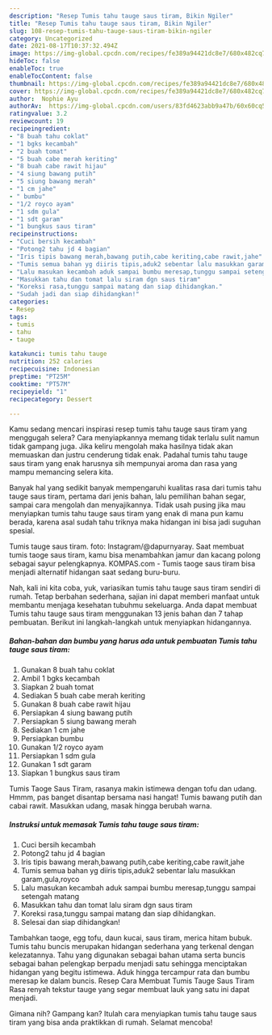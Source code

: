```yaml
---
description: "Resep Tumis tahu tauge saus tiram, Bikin Ngiler"
title: "Resep Tumis tahu tauge saus tiram, Bikin Ngiler"
slug: 108-resep-tumis-tahu-tauge-saus-tiram-bikin-ngiler
category: Uncategorized
date: 2021-08-17T10:37:32.494Z
image: https://img-global.cpcdn.com/recipes/fe389a94421dc8e7/680x482cq70/tumis-tahu-tauge-saus-tiram-foto-resep-utama.jpg
hideToc: false
enableToc: true
enableTocContent: false
thumbnail: https://img-global.cpcdn.com/recipes/fe389a94421dc8e7/680x482cq70/tumis-tahu-tauge-saus-tiram-foto-resep-utama.jpg
cover: https://img-global.cpcdn.com/recipes/fe389a94421dc8e7/680x482cq70/tumis-tahu-tauge-saus-tiram-foto-resep-utama.jpg
author:  Nophie Ayu
authorAv:  https://img-global.cpcdn.com/users/83fd4623abb9a47b/60x60cq50/avatar.jpg
ratingvalue: 3.2
reviewcount: 19
recipeingredient:
- "8 buah tahu coklat"
- "1 bgks kecambah"
- "2 buah tomat"
- "5 buah cabe merah keriting"
- "8 buah cabe rawit hijau"
- "4 siung bawang putih"
- "5 siung bawang merah"
- "1 cm jahe"
- " bumbu"
- "1/2 royco ayam"
- "1 sdm gula"
- "1 sdt garam"
- "1 bungkus saus tiram"
recipeinstructions:
- "Cuci bersih kecambah"
- "Potong2 tahu jd 4 bagian"
- "Iris tipis bawang merah,bawang putih,cabe keriting,cabe rawit,jahe"
- "Tumis semua bahan yg diiris tipis,aduk2 sebentar lalu masukkan garam,gula,royco"
- "Lalu masukan kecambah aduk sampai bumbu meresap,tunggu sampai setengah matang"
- "Masukkan tahu dan tomat lalu siram dgn saus tiram"
- "Koreksi rasa,tunggu sampai matang dan siap dihidangkan."
- "Sudah jadi dan siap dihidangkan!"
categories:
- Resep
tags:
- tumis
- tahu
- tauge

katakunci: tumis tahu tauge 
nutrition: 252 calories
recipecuisine: Indonesian
preptime: "PT25M"
cooktime: "PT57M"
recipeyield: "1"
recipecategory: Dessert

---
```



Kamu sedang mencari inspirasi resep tumis tahu tauge saus tiram yang menggugah selera? Cara menyiapkannya memang tidak terlalu sulit namun tidak gampang juga. Jika keliru mengolah maka hasilnya tidak akan memuaskan dan justru cenderung tidak enak. Padahal tumis tahu tauge saus tiram yang enak harusnya sih mempunyai aroma dan rasa yang mampu memancing selera kita.


Banyak hal yang sedikit banyak mempengaruhi kualitas rasa dari tumis tahu tauge saus tiram, pertama dari jenis bahan, lalu pemilihan bahan segar, sampai cara mengolah dan menyajikannya. Tidak usah pusing jika mau menyiapkan tumis tahu tauge saus tiram yang enak di mana pun kamu berada, karena asal sudah tahu triknya maka hidangan ini bisa jadi suguhan spesial.

Tumis tauge saus tiram. foto: Instagram/@dapurnyaray. Saat membuat tumis taoge saus tiram, kamu bisa menambahkan jamur dan kacang polong sebagai sayur pelengkapnya. KOMPAS.com - Tumis taoge saus tiram bisa menjadi alternatif hidangan saat sedang buru-buru.


Nah, kali ini kita coba, yuk, variasikan tumis tahu tauge saus tiram sendiri di rumah. Tetap berbahan sederhana, sajian ini dapat memberi manfaat untuk membantu menjaga kesehatan tubuhmu sekeluarga. Anda dapat membuat Tumis tahu tauge saus tiram menggunakan 13 jenis bahan dan 7 tahap pembuatan. Berikut ini langkah-langkah untuk menyiapkan hidangannya.

<!--inarticleads1-->

##### Bahan-bahan dan bumbu yang harus ada untuk pembuatan Tumis tahu tauge saus tiram:

1. Gunakan 8 buah tahu coklat
1. Ambil 1 bgks kecambah
1. Siapkan 2 buah tomat
1. Sediakan 5 buah cabe merah keriting
1. Gunakan 8 buah cabe rawit hijau
1. Persiapkan 4 siung bawang putih
1. Persiapkan 5 siung bawang merah
1. Sediakan 1 cm jahe
1. Persiapkan  bumbu
1. Gunakan 1/2 royco ayam
1. Persiapkan 1 sdm gula
1. Gunakan 1 sdt garam
1. Siapkan 1 bungkus saus tiram


Tumis Taoge Saus Tiram, rasanya makin istimewa dengan tofu dan udang. Hmmm, pas banget disantap bersama nasi hangat! Tumis bawang putih dan cabai rawit. Masukkan udang, masak hingga berubah warna. 

<!--inarticleads2-->

##### Instruksi untuk memasak Tumis tahu tauge saus tiram:

1. Cuci bersih kecambah
1. Potong2 tahu jd 4 bagian
1. Iris tipis bawang merah,bawang putih,cabe keriting,cabe rawit,jahe
1. Tumis semua bahan yg diiris tipis,aduk2 sebentar lalu masukkan garam,gula,royco
1. Lalu masukan kecambah aduk sampai bumbu meresap,tunggu sampai setengah matang
1. Masukkan tahu dan tomat lalu siram dgn saus tiram
1. Koreksi rasa,tunggu sampai matang dan siap dihidangkan.
1. Selesai dan siap dihidangkan!

Tambahkan taoge, egg tofu, daun kucai, saus tiram, merica hitam bubuk. Tumis tahu buncis merupakan hidangan sederhana yang terkenal dengan kelezatannya. Tahu yang digunakan sebagai bahan utama serta buncis sebagai bahan pelengkap berpadu menjadi satu sehingga menciptakan hidangan yang begitu istimewa. Aduk hingga tercampur rata dan bumbu meresap ke dalam buncis. Resep Cara Membuat Tumis Tauge Saus Tiram Rasa renyah tekstur tauge yang segar membuat lauk yang satu ini dapat menjadi. 

Gimana nih? Gampang kan? Itulah cara menyiapkan tumis tahu tauge saus tiram yang bisa anda praktikkan di rumah. Selamat mencoba!

